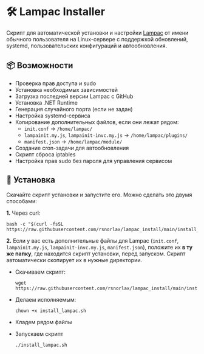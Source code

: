 # 🛠 Lampac Installer

Скрипт для автоматической установки и настройки [Lampac](https://github.com/immisterio/Lampac) от имени обычного пользователя на Linux-сервере с поддержкой обновлений, systemd, пользовательских конфигураций и автообновления.

## 📦 Возможности

- Проверка прав доступа и sudo  
- Установка необходимых зависимостей  
- Загрузка последней версии Lampac с GitHub  
- Установка .NET Runtime  
- Генерация случайного порта (если не задан)  
- Настройка systemd-сервиса  
- Копирование дополнительных файлов, если они лежат рядом:  
  - `init.conf` → `/home/lampac/`  
  - `lampainit.my.js`, `lampainit-invc.my.js` → `/home/lampac/plugins/`  
  - `manifest.json` → `/home/lampac/module/`  
- Создание cron-задачи для автообновления  
- Скрипт сброса iptables  
- Настройка прав sudo без пароля для управления сервисом  

## 🚀 Установка

Скачайте скрипт установки и запустите его. Можно сделать это двумя способами:

**1.** Через curl:

    
    bash -c "$(curl -fsSL https://raw.githubusercontent.com/rsnorlax/lampac_install/main/install_lampac.sh)"
    

**2.** Если у вас есть дополнительные файлы для Lampac (`init.conf`, `lampainit.my.js`, `lampainit-invc.my.js`, `manifest.json`), положите их **в ту же папку**, где находится скрипт установки, перед запуском. Скрипт автоматически скопирует их в нужные директории.

- Скачиваем скрипт:
    ```
    wget https://raw.githubusercontent.com/rsnorlax/lampac_install/main/install_lampac.sh
    ```
- Делаем исполняемым:
    ```
    chown +x install_lampac.sh
    ```  
- Кладем рядом файлы

- Запускаем скрипт
     ```
     ./install_lampac.sh
     ```
